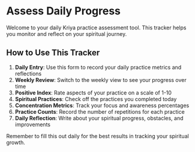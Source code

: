 # Assess Daily Progress

Welcome to your daily Kriya practice assessment tool. This tracker helps you monitor and reflect on your spiritual journey.

## How to Use This Tracker

1. **Daily Entry**: Use this form to record your daily practice metrics and reflections
2. **Weekly Review**: Switch to the weekly view to see your progress over time
3. **Positive Index**: Rate aspects of your practice on a scale of 1-10
4. **Spiritual Practices**: Check off the practices you completed today
5. **Concentration Metrics**: Track your focus and awareness percentages
6. **Practice Counts**: Record the number of repetitions for each practice
7. **Daily Reflection**: Write about your spiritual progress, obstacles, and improvements

Remember to fill this out daily for the best results in tracking your spiritual growth.

<KriyaTracker />
